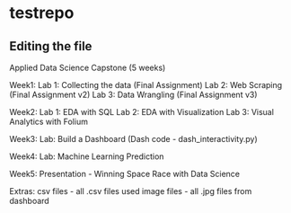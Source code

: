 # testrepo

## Editing the file

Applied Data Science Capstone (5 weeks)

Week1:
  Lab 1: Collecting the data (Final Assignment)
  Lab 2: Web Scraping (Final Assignment v2)
  Lab 3: Data Wrangling (Final Assignment v3)

Week2:
  Lab 1: EDA with SQL
  Lab 2: EDA with Visualization
  Lab 3: Visual Analytics with Folium
  
Week3:
  Lab: Build a Dashboard (Dash code - dash_interactivity.py)
  
Week4:
  Lab: Machine Learning Prediction
  
Week5:
  Presentation - Winning Space Race with Data Science
  
Extras:
  csv files - all .csv files used
  image files - all .jpg files from dashboard
